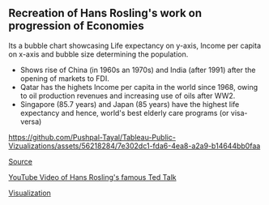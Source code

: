 ## Recreation of Hans Rosling's work on progression of Economies
Its a bubble chart showcasing Life expectancy on y-axis, Income per capita on x-axis and bubble size determining the population. 
- Shows rise of China (in 1960s an 1970s) and India (after 1991) after the opening of markets to FDI. 
- Qatar has the highets Income per capita in the world since 1968, owing to oil production revenues and increasing use of oils after WW2.
- Singapore (85.7 years) and Japan (85 years) have the highest life expectancy and hence, world's best elderly care programs (or visa-versa)


https://github.com/Pushpal-Tayal/Tableau-Public-Vizualizations/assets/56218284/7e302dc1-fda6-4ea8-a2a9-b14644bb0faa



[Source](https://www.gapminder.org/data/)

[YouTube Video of Hans Rosling's famous Ted Talk](https://ted.com/talks/hans_rosling_the_best_stats_you_ve_ever_seen?language=en)

[Visualization](https://public.tableau.com/shared/3D4QG8R3X?:display_count=n&:origin=viz_share_link)


